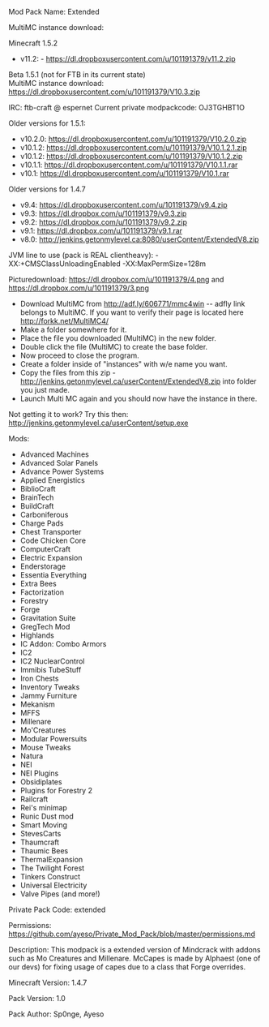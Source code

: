 Mod Pack Name: Extended   
  
MultiMC instance download:   
  
Minecraft 1.5.2  
* v11.2: - https://dl.dropboxusercontent.com/u/101191379/v11.2.zip  


Beta 1.5.1 (not for FTB in its current state)  
MultiMC instance download: https://dl.dropboxusercontent.com/u/101191379/V10.3.zip   

 
IRC: ftb-craft @ espernet
Current private modpackcode: OJ3TGHBT1O
  
Older versions for 1.5.1:  
* v10.2.0: https://dl.dropboxusercontent.com/u/101191379/V10.2.0.zip
* v10.1.2: https://dl.dropboxusercontent.com/u/101191379/V10.1.2.1.zip 
* v10.1.2: https://dl.dropboxusercontent.com/u/101191379/V10.1.2.zip  
* v10.1.1: https://dl.dropboxusercontent.com/u/101191379/V10.1.1.rar  
* v10.1: https://dl.dropboxusercontent.com/u/101191379/V10.1.rar 
 
Older versions for 1.4.7  
* v9.4: https://dl.dropboxusercontent.com/u/101191379/v9.4.zip
* v9.3: https://dl.dropbox.com/u/101191379/v9.3.zip 
* v9.2: https://dl.dropbox.com/u/101191379/v9.2.zip  
* v9.1: https://dl.dropbox.com/u/101191379/v9.1.rar
* v8.0: http://jenkins.getonmylevel.ca:8080/userContent/ExtendedV8.zip 

JVM line to use (pack is REAL clientheavy):  -XX:+CMSClassUnloadingEnabled -XX:MaxPermSize=128m

Picturedownload: https://dl.dropbox.com/u/101191379/4.png and https://dl.dropbox.com/u/101191379/3.png

* Download MultiMC from http://adf.ly/606771/mmc4win  -- adfly link belongs to MultiMC. If you want to verify their page is located here http://forkk.net/MultiMC4/
* Make a folder somewhere for it.
* Place the file you downloaded (MultiMC) in the new folder.
* Double click the file (MultiMC) to create the base folder.
* Now proceed to close the program.
* Create a folder inside of "instances" with w/e name you want.
* Copy the files from this zip - http://jenkins.getonmylevel.ca/userContent/ExtendedV8.zip into folder you just made.
* Launch Multi MC again and you should now have the instance in there.

Not getting it to work? Try this then: http://jenkins.getonmylevel.ca/userContent/setup.exe

Mods:

* Advanced Machines 
* Advanced Solar Panels 
* Advance Power Systems   
* Applied Energistics 
* BiblioCraft 
* BrainTech  
* BuildCraft 
* Carboniferous
* Charge Pads 
* Chest Transporter 
* Code Chicken Core 
* ComputerCraft 
* Electric Expansion 
* Enderstorage  
* Essentia Everything 
* Extra Bees  
* Factorization
* Forestry
* Forge  
* Gravitation Suite
* GregTech Mod 
* Highlands
* IC Addon: Combo Armors 
* IC2 
* IC2 NuclearControl 
* Immibis TubeStuff 
* Iron Chests 
* Inventory Tweaks 
* Jammy Furniture
* Mekanism 
* MFFS 
* Millenare
* Mo'Creatures 
* Modular Powersuits 
* Mouse Tweaks 
* Natura
* NEI 
* NEI Plugins 
* Obsidiplates 
* Plugins for Forestry 2 
* Railcraft 
* Rei's minimap 
* Runic Dust mod  
* Smart Moving 
* StevesCarts 
* Thaumcraft 
* Thaumic Bees
* ThermalExpansion 
* The Twilight Forest 
* Tinkers Construct
* Universal Electricity
* Valve Pipes (and more!)  

Private Pack Code: extended

Permissions:
https://github.com/ayeso/Private_Mod_Pack/blob/master/permissions.md
 
Description:
This modpack is a extended version of Mindcrack with addons such as Mo Creatures and Millenare.
McCapes is made by Alphaest (one of our devs) for fixing usage of capes due to a class that Forge overrides.

Minecraft Version:
1.4.7

Pack Version:
1.0

Pack Author:
Sp0nge, Ayeso
